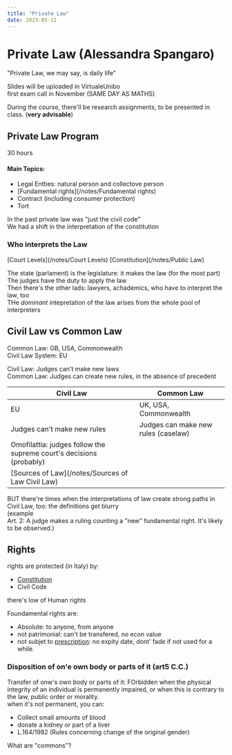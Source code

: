 ```yaml
---
title: "Private Law"
date: 2023-05-11
---
```

# Private Law (Alessandra Spangaro)

"Private Law, we may say, is daily life"

Slides will be uploaded in VirtualeUnibo  
first exam call in November (SAME DAY AS MATHS)


During the course, there'll be research assignments, to be presented in class. (**very advisable**)

## Private Law Program
30 hours  
#### Main Topics:
- Legal Entties: natural person and collectove person
- [Fundamental rights](/notes/Fundamental rights)
- Contract (including consumer protection)
- Tort

In the past private law was "just the civil code"  
We had a shift in the interpretation of the constitution

### Who interprets the Law
[Court Levels](/notes/Court Levels)
[Constitution](/notes/Public Law)


The state (parlament) is the legislature: it makes the law (for the most part)  
The judges have the duty to apply the law  
Then there's the other lads: lawyers, achademics, who have to interpret the law, too  
THe *dominant* intepretation of the law arises from the whole pool of interpreters

## Civil Law vs Common Law
Common Law: GB, USA, Commonwealth  
Civil Law System: EU

Civil Law: Judges can't make new laws  
Common Law: Judges can create new rules, in the absence of precedent  

| Civil Law                                                           | Common Law                          |
| -                                                                   | -                                   |
| EU                                                                  | UK, USA, Commonwealth               |
| Judges can't make new rules                                         | Judges can make new rules (caselaw) |
| Omofilattia: judges follow the supreme court's decisions (probably) |                                     |
| [Sources of Law](/notes/Sources of Law Civil Law)                          |                                     |

BUT there're times when the interpretations of law create strong paths in Civil Law, too: the definitions get blurry  
(example  
Art. 2: A judge makes a ruling counting a "new" fundamental right. It's likely to be observed.)

## Rights
rights are protected (in Italy) by:
- [Constitution](/notes/Constitution)
- Civil Code


there's low of Human rights 


Foundamental rights are:
- Absolute: to anyone, from anyone
- not patrimonial: can't be transfered, no econ value
- not subjet to [prescription](/notes/prescription): no expity date, dont' fade if not used for a while.

### Disposition of on'e own body or parts of it (art5 C.C.)
Transfer of onw's own body or parts of it: FOrbidden when the physical integrity of an individual is permanently impaired, or when this is contrary to the law, public order or morality.  
when it's not permanent, you can:
- Collect small amounts of blood
- donate a kidney or part of a liver
- L.164/1982 (Rules concerning change of the original gender)

What are "commons"?
